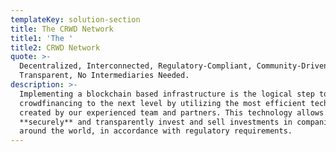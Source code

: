 ```yaml
---
templateKey: solution-section
title: The CRWD Network
title1: 'The '
title2: CRWD Network
quote: >-
  Decentralized, Interconnected, Regulatory-Compliant, Community-Driven,
  Transparent, No Intermediaries Needed.
description: >-
  Implementing a blockchain based infrastructure is the logical step to bringing
  crowdfinancing to the next level by utilizing the most efficient technology,
  created by our experienced team and partners. This technology allows anyone to
  **securely** and transparently invest and sell investments in companies all
  around the world, in accordance with regulatory requirements.
---
```


